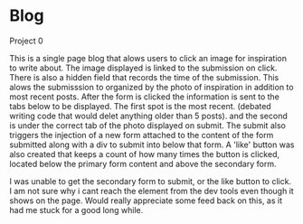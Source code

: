 
# Blog
Project 0

This is a single page blog that alows users to click an image for inspiration to write about.  The image displayed is linked to the submission on click.  There is also a hidden field that records the time of the submission. This alows the submisssion to organized by the photo of inspiration in addition to most recent posts.
After the form is clicked the information is sent to the tabs below to be displayed. The first spot is the most recent. (debated writing code that would delet anything older than 5 posts).  and the second is under the correct tab of the photo displayed on submit.  The submit also triggers the injection of a new form attached to the content of the form submitted along with a div to submit into below that form.  A 'like' button was also created that keeps a count of how many times the button is clicked, located below the primary form content and above the secondary form.  

I was unable to get the secondary form to submit, or the like button to click.  I am  not sure why i cant reach the element from the dev tools even though it shows on the page.  Would really appreciate some feed back on this, as it had me stuck for a good long while.

